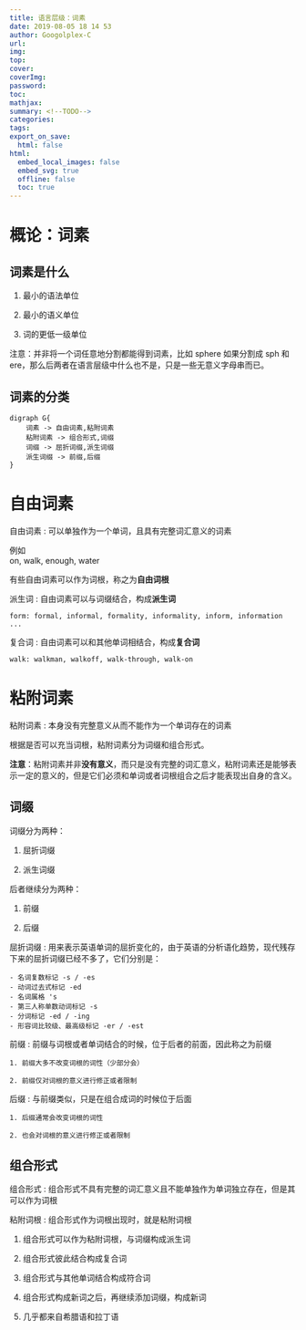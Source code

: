 ```yaml
---
title: 语言层级：词素
date: 2019-08-05 18 14 53
author: Googolplex-C
url: 
img: 
top: 
cover: 
coverImg: 
password: 
toc: 
mathjax: 
summary: <!--TODO-->
categories: 
tags:
export_on_save:
  html: false
html:
  embed_local_images: false
  embed_svg: true
  offline: false
  toc: true
---
```



# 概论：词素

## 词素是什么

1. 最小的语法单位

2. 最小的语义单位

3. 词的更低一级单位

注意：并非将一个词任意地分割都能得到词素，比如 sphere 如果分割成 sph 和 ere，那么后两者在语言层级中什么也不是，只是一些无意义字母串而已。

## 词素的分类

```viz{align=center}
digraph G{
    词素 -> 自由词素,粘附词素
    粘附词素 -> 组合形式,词缀
    词缀 -> 屈折词缀,派生词缀
    派生词缀 -> 前缀,后缀
}
```

# 自由词素

自由词素
:    可以单独作为一个单词，且具有完整词汇意义的词素

例如  
on, walk, enough, water

有些自由词素可以作为词根，称之为**自由词根**

派生词
:    自由词素可以与词缀结合，构成**派生词**

    form: formal, informal, formality, informality, inform, information ...

复合词
:    自由词素可以和其他单词相结合，构成**复合词**

    walk: walkman, walkoff, walk-through, walk-on

# 粘附词素
粘附词素
:    本身没有完整意义从而不能作为一个单词存在的词素

根据是否可以充当词根，粘附词素分为词缀和组合形式。

**注意**：粘附词素并非**没有意义**，而只是没有完整的词汇意义，粘附词素还是能够表示一定的意义的，但是它们必须和单词或者词根组合之后才能表现出自身的含义。

## 词缀

词缀分为两种：

1. 屈折词缀

2. 派生词缀

后者继续分为两种：

1. 前缀

2. 后缀

屈折词缀
:    用来表示英语单词的屈折变化的，由于英语的分析语化趋势，现代残存下来的屈折词缀已经不多了，它们分别是：

    - 名词复数标记 -s / -es
    - 动词过去式标记 -ed
    - 名词属格 's
    - 第三人称单数动词标记 -s
    - 分词标记 -ed / -ing
    - 形容词比较级、最高级标记 -er / -est

前缀
:    前缀与词根或者单词结合的时候，位于后者的前面，因此称之为前缀

    1. 前缀大多不改变词根的词性（少部分会）

    2. 前缀仅对词根的意义进行修正或者限制

后缀
:    与前缀类似，只是在组合成词的时候位于后面

    1. 后缀通常会改变词根的词性

    2. 也会对词根的意义进行修正或者限制

## 组合形式

组合形式
:    组合形式不具有完整的词汇意义且不能单独作为单词独立存在，但是其可以作为词根

粘附词根
:    组合形式作为词根出现时，就是粘附词根

1. 组合形式可以作为粘附词根，与词缀构成派生词

2. 组合形式彼此结合构成复合词

3. 组合形式与其他单词结合构成符合词

4. 组合形式构成新词之后，再继续添加词缀，构成新词

5. 几乎都来自希腊语和拉丁语